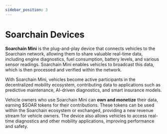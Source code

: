 ```yaml
---
sidebar_position: 3
---
```


# Soarchain Devices

**Soarchain Mini** is the plug-and-play device that connects vehicles to the Soarchain network, allowing them to share valuable real-time data, including engine diagnostics, fuel consumption, battery levels, and various sensor readings. Soarchain Mini enables vehicles to broadcast this data, which is then processed and verified within the network.

With Soarchain Mini, vehicles become active participants in the decentralized mobility ecosystem, contributing data to applications such as predictive maintenance, AI-driven diagnostics, and smart insurance models.

Vehicle owners who use Soarchain Mini can **own and monetize** their data, earning $SOAR tokens for their contributions. These tokens can be used within the Soarchain ecosystem or exchanged, providing a new revenue stream for vehicle owners. The device also allows vehicles to access real-time diagnostics and other mobility applications, improving performance and safety.
